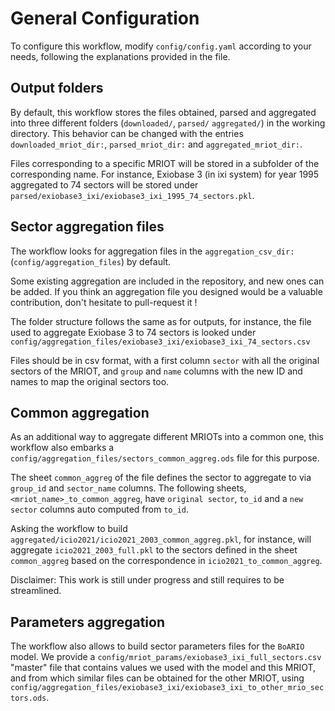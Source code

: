# General Configuration

To configure this workflow, modify `config/config.yaml` according to your needs, following the explanations provided in the file.

## Output folders

By default, this workflow stores the files obtained, parsed and aggregated into three different folders (`downloaded/`, `parsed/` `aggregated/`) in the working directory. This behavior can be changed with the entries `downloaded_mriot_dir:`, `parsed_mriot_dir:` and `aggregated_mriot_dir:`.

Files corresponding to a specific MRIOT will be stored in a subfolder of the corresponding name. For instance, Exiobase 3 (in ixi system) for year 1995 aggregated to 74 sectors will be stored under `parsed/exiobase3_ixi/exiobase3_ixi_1995_74_sectors.pkl`.

## Sector aggregation files

The workflow looks for aggregation files in the `aggregation_csv_dir:` (`config/aggregation_files`) by default.

Some existing aggregation are included in the repository, and new ones can be added. If you think an aggregation file you designed would be a valuable contribution, don't hesitate to pull-request it !

The folder structure follows the same as for outputs, for instance, the file used to aggregate Exiobase 3 to 74 sectors is looked under `config/aggregation_files/exiobase3_ixi/exiobase3_ixi_74_sectors.csv`

Files should be in csv format, with a first column `sector` with all the original sectors of the MRIOT, and `group` and `name` columns with the new ID and names to map the original sectors too.

## Common aggregation

As an additional way to aggregate different MRIOTs into a common one, this workflow also embarks a `config/aggregation_files/sectors_common_aggreg.ods` file for this purpose.

The sheet `common_aggreg` of the file defines the sector to aggregate to via `group_id` and `sector_name` columns. The following sheets, `<mriot_name>_to_common_aggreg`, have `original sector`, `to_id` and a `new sector` columns auto computed from `to_id`.

Asking the workflow to build `aggregated/icio2021/icio2021_2003_common_aggreg.pkl`, for instance, will aggregate `icio2021_2003_full.pkl` to the sectors defined in the sheet `common_aggreg` based on the correspondence in `icio2021_to_common_aggreg`.

Disclaimer: This work is still under progress and still requires to be streamlined.

## Parameters aggregation

The workflow also allows to build sector parameters files for the `BoARIO` model.
We provide a `config/mriot_params/exiobase3_ixi_full_sectors.csv` "master" file that contains values we used with the model and this MRIOT, and from which similar files can be obtained for the other MRIOT, using `config/aggregation_files/exiobase3_ixi/exiobase3_ixi_to_other_mrio_sectors.ods`.
